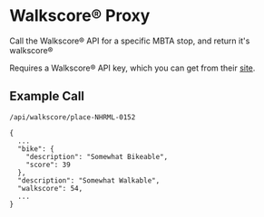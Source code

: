 # Walkscore® Proxy

Call the Walkscore® API for a specific MBTA stop, and return it's walkscore®

Requires a Walkscore® API key, which you can get from their [site](https://www.walkscore.com/professional/api.php).

## Example Call
```
/api/walkscore/place-NHRML-0152
```

```
{
  ...
  "bike": {
    "description": "Somewhat Bikeable",
    "score": 39
  },
  "description": "Somewhat Walkable",
  "walkscore": 54,
  ...
}
```
